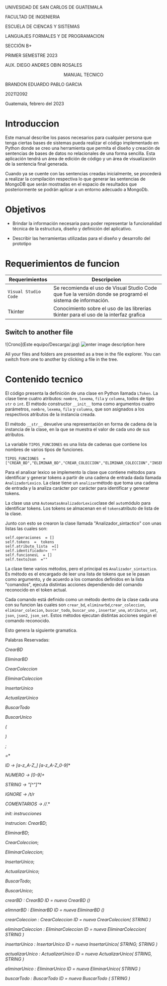 
UNIVESIDAD DE SAN CARLOS DE GUATEMALA

FACULTAD DE INGENIERIA

ESCUELA DE CIENCAS Y SISTEMAS

LANGUAJES FORMALES Y DE PROGRAMACION

SECCIÓN B+

PRIMER SEMESTRE 2023

AUX. DIEGO ANDRES OBIN ROSALES




<p align="center"> MANUAL TECNICO</p>



BRANDON EDUARDO PABLO GARCIA

202112092

Guatemala, febrero del 2023




# Introduccion

Este manual describe los pasos necesarios para cualquier persona que tenga ciertas bases de sistemas pueda realizar el código implementado en Python donde se creo una herramienta que permita el diseño y creación de sentencias de bases de datos no relacionales de una forma sencilla.  Esta aplicación tendrá un área de edición de código y un área de visualización de la sentencia final generada. 

 Cuando ya se cuente con las sentencias creadas inicialmente, se procederá a realizar la compilación respectiva lo que generar las sentencias de MongoDB que serán mostradas en el espacio de resultados que posteriormente se podrán aplicar a un entorno adecuado a MongoDb.



# Objetivos

* Brindar la información necesaria para poder  representar la funcionalidad técnica de la estructura, diseño y definición del aplicativo.

* Describir las herramientas utilizadas para el diseño y desarrollo del prototipo


# Requerimientos de funcion


|          Requerimientos      |     Descripcion |                                      
|----------------|-------------------------------|
|`Visual Studio Code`            |Se recomienda el uso de Visual Studio Code que fue la versión donde se programó el sistema de información. |       
|Tkinter         |Conocimiento sobre el uso de las librerias tkinter para el uso de la interfaz grafica |            |            |


## Switch to another file

![Crono](Este equipo/Descarga/.jpg)
![enter image description here](https://drive.google.com/file/d/1jZ_0uc93L8XWRb7BdmBpir1fyeFAqeBn/view?usp=sharing)

 

All your files and folders are presented as a tree in the file explorer. You can switch from one to another by clicking a file in the tree.

#	Contenido tecnico

El código presenta la definición de una clase en Python llamada `LToken`. La clase tiene cuatro atributos: `nombre`, `lexema`, `fila` y `columna`, todos de tipo `str` o `int`. El método constructor `__init__` toma como argumentos cuatro parámetros, `nombre`, `lexema`, `fila` y `columna`, que son asignados a los respectivos atributos de la instancia creada.

El método `__str__` devuelve una representación en forma de cadena de la instancia de la clase, en la que se muestra el valor de cada uno de sus atributos.

La variable `TIPOS_FUNCIONES` es una lista de cadenas que contiene los nombres de varios tipos de funciones.

		
    TIPOS_FUNCIONES  = ["CREAR_BD","ELIMINAR_BD","CREAR_COLECCION","ELIMINAR_COLECCION","INSERTAR_UNICO","ACTUALIZAR_UNICO","ELIMINAR_UNICO","BUSCAR_TODO","BUSCAR_UNICO"]

Para el analixar lexico se implemento la clase que contiene métodos para identificar y generar tokens a partir de una cadena de entrada dada llamada `AnalizadorLexico`. La clase tiene un `analizar`método que toma una cadena de entrada y la analiza carácter por carácter para identificar y generar tokens.

La clase usa una `AutomatasAnalizadorLexico`clase del `auto`módulo para identificar tokens. Los tokens se almacenan en el `tokens`atributo de lista de la clase.

Junto con esto se crearon la clase llamada "Analizador_sintactico" con unas listas las cuales son:

    self.operaciones  = []
    self.tokens  =  tokens
    self.atributo_lista  =[]
    self.identificador=  ""
    self.funcionesL  = []
    self.textoJson  =""


La clase tiene varios métodos, pero el principal es `Analizador_sintactico`. Es método es el encargado de leer una lista de tokens que se le pasan como argumento, y de acuerdo a los comandos definidos en la lista "comandos", ejecuta distintas acciones dependiendo del comando reconocido en el token actual.

Cada comando está definido como un método dentro de la clase cada una con su funcion las cuales son `crear_bd`, `eliminarbd`,`crear_coleccion`, `eliminar_colecion`, `buscar_todo`, `buscar_uno` , `insertar_uno`, `atributos_set`, `json`, `json2`, `json_set`. Estos métodos ejecutan distintas acciones según el comando reconocido.


Esto genera la siguiente gramatica.

Palabras Reservadas:

*CrearBD*

*EliminarBD*

*CrearColeccion*

*EliminarColeccion*

*InsertarUnico*

*ActualizarUnico*

*BuscarTodo*

*BuscarUnico*

*(*

*)*

*;*

*=**

*ID -> [a-z_A-Z_] [a-z_A-Z_0-9]**

*NUMERO -> [0-9]+*

*STRING -> "[^"]"**

*IGNORE  -> /t/r*

*COMENTARIOS -> //.**

*init: 		instrucciones* 

instrucion: 
*CrearBD*;

*EliminarBD*;

*CrearColeccion*;

*EliminarColeccion*;

*InsertarUnico*;

*ActualizarUnico*;

*BuscarTodo*;

*BuscarUnico*;

*crearBD : CrearBD ID = nueva CrearBD ()*

*elimnarBD : EliminarBD ID = nueva EliminarBD ()*

*crearColeccion : CrearColeccion  ID = nueva CrearColeccion( STRING )*

*eliminarColeccion : EliminarColeccion  ID  = nueva EliminarColeccion( STRING )*

*insertarUnico : InsertarUnico ID = nueva InsertarUnico( STRING; STRING )*

*actualizarUnico : ActualizarUnico ID = nueva ActualizarUnico( STRING, STRING )*

*eliminarUnico : EliminarUnico ID = nueva EliminarUnico( STRING )*

*buscarTodo : BuscarTodo ID = nueva BuscarTodo ( STRING )*


